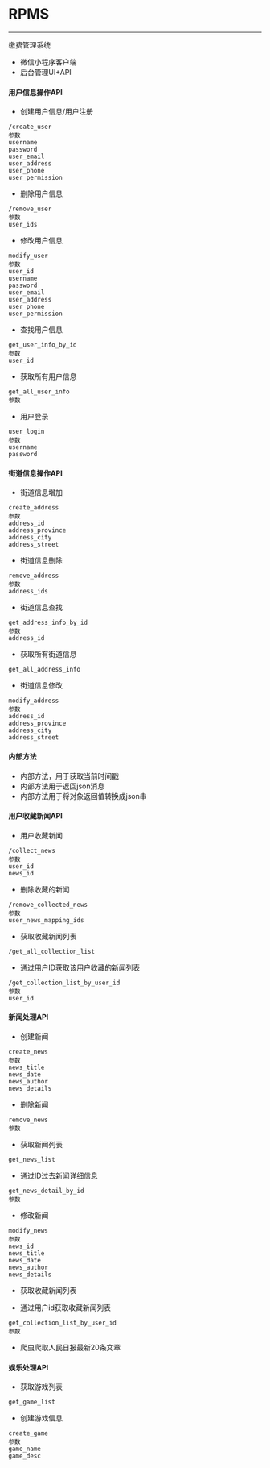 # RPMS
----------
缴费管理系统

* 微信小程序客户端
* 后台管理UI+API

#### 用户信息操作API

- 创建用户信息/用户注册
```
/create_user
参数
username
password
user_email
user_address
user_phone
user_permission
```

- 删除用户信息
```
/remove_user
参数
user_ids
```

- 修改用户信息
```
modify_user
参数
user_id
username
password
user_email
user_address
user_phone
user_permission
```
- 查找用户信息
```
get_user_info_by_id
参数
user_id
```
- 获取所有用户信息
```
get_all_user_info
参数
```
- 用户登录
```
user_login
参数
username
password
```

#### 街道信息操作API

- 街道信息增加
```
create_address
参数
address_id
address_province
address_city
address_street
```
- 街道信息删除
```
remove_address
参数
address_ids
```
- 街道信息查找
```
get_address_info_by_id
参数
address_id
```
- 获取所有街道信息
```
get_all_address_info
```
- 街道信息修改
```
modify_address
参数
address_id
address_province
address_city
address_street
```

#### 内部方法
- 内部方法，用于获取当前时间戳
- 内部方法用于返回json消息
- 内部方法用于将对象返回值转换成json串

#### 用户收藏新闻API

- 用户收藏新闻
```
/collect_news
参数
user_id
news_id
```
- 删除收藏的新闻
```
/remove_collected_news
参数
user_news_mapping_ids
```
- 获取收藏新闻列表
```
/get_all_collection_list
```

- 通过用户ID获取该用户收藏的新闻列表
```
/get_collection_list_by_user_id
参数
user_id
```

#### 新闻处理API
- 创建新闻
```
create_news
参数
news_title
news_date
news_author
news_details
```
- 删除新闻
```
remove_news
参数
```
- 获取新闻列表
```
get_news_list
```
- 通过ID过去新闻详细信息
```
get_news_detail_by_id
参数
```
- 修改新闻
```
modify_news
参数
news_id
news_title
news_date
news_author
news_details
```
- 获取收藏新闻列表

- 通过用户id获取收藏新闻列表
```
get_collection_list_by_user_id
参数
```
- 爬虫爬取人民日报最新20条文章

#### 娱乐处理API

- 获取游戏列表
```
get_game_list
```
- 创建游戏信息
```
create_game
参数
game_name
game_desc
```
